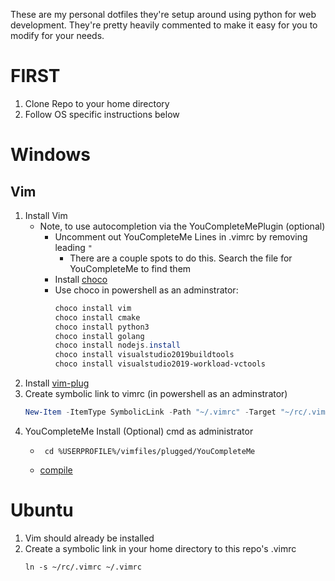 These are my personal dotfiles they're setup around using python for web development.
They're pretty heavily commented to make it easy for you to modify for your needs.

# FIRST
1. Clone Repo to your home directory
2. Follow OS specific instructions below

# Windows
## Vim
1. Install Vim
    * Note, to use autocompletion via the YouCompleteMePlugin (optional)
        * Uncomment out YouCompleteMe Lines in .vimrc by removing leading ```"```
            * There are a couple spots to do this. Search the file for YouCompleteMe to find them
        * Install [choco](https://chocolatey.org/install)
        * Use choco in powershell as an adminstrator:
            ```powershell
            choco install vim
            choco install cmake
            choco install python3
            choco install golang
            choco install nodejs.install
            choco install visualstudio2019buildtools
            choco install visualstudio2019-workload-vctools
            ```
2. Install [vim-plug](https://github.com/junegunn/vim-plug)
3. Create symbolic link to vimrc (in powershell as an adminstrator)
    ```powershell
    New-Item -ItemType SymbolicLink -Path "~/.vimrc" -Target "~/rc/.vimrc"
    ```
4. YouCompleteMe Install (Optional) cmd as administrator
    * ```shell
       cd %USERPROFILE%/vimfiles/plugged/YouCompleteMe
    * [compile](https://github.com/ycm-core/YouCompleteMe#windows)

# Ubuntu
1. Vim should already be installed
2. Create a symbolic link in your home directory to this repo's .vimrc
    ```shell
    ln -s ~/rc/.vimrc ~/.vimrc
    ```
